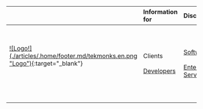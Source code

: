 |   |Information for |Discover | Follow us on |
|:--- |:----|:----|:----|
|[![Logo!] (./articles/.home/footer.md/tekmonks.en.png "Logo")](http://twitter.com/tekmonks){:target="_blank"} <br>&nbsp;<br>&nbsp; | Clients<br/><br />[Developers]({{#makeLink}}./blogs.html?blogs_path=blogs&menu_path=/{{/makeLink}}) |  [Software]({{#makeLink}}./article.html?article_path=./software.md&menu_path=/{{/makeLink}})  <br/><br/>[Enterprise Services]({{#makeLink}}./article.html?article_path=./services/enterprisesolutions.md&menu_path=/{{/makeLink}})  |  [![Facebook!] (./articles/.home/footer.md/facebook.svg =32x32 "Facebook")](https://www.facebook.com/TekMonks-1692794817691173) &nbsp; &nbsp; [![Twitter!] (./articles/.home/footer.md/twitter.svg =32x32 "Twitter")](http://twitter.com/tekmonks) &nbsp; &nbsp; [![LinkedIn!] (./articles/.home/footer.md/linkedin.svg =32x32 "LinkedIn")](https://www.linkedin.com/company/tekmonks) <br> <br><br> <br>  |
